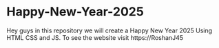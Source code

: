 # Happy-New-Year-2025
Hey guys in this repository we will create a Happy New Year 2025 Using HTML CSS and JS. To see the website visit https://RoshanJ45
